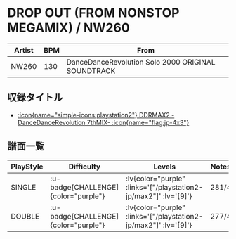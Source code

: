 # DROP OUT (FROM NONSTOP MEGAMIX) / NW260

|Artist|BPM|From|
|------|---|----|
|NW260|130|DanceDanceRevolution Solo 2000 ORIGINAL SOUNDTRACK|

## 収録タイトル

- [ :icon{name="simple-icons:playstation2"} DDRMAX2 -DanceDanceRevolution 7thMIX- :icon{name="flag:jp-4x3"} ](/playstation2-jp/max2)

## 譜面一覧

|PlayStyle|Difficulty|Levels|Notes|Movie|
|---------|----------|------|-----|-----|
|SINGLE| :u-badge[CHALLENGE]{color="purple"} | :lv{color="purple" :links='["/playstation2-jp/max2"]' :lv='[9]'} |281/4||
|DOUBLE| :u-badge[CHALLENGE]{color="purple"} | :lv{color="purple" :links='["/playstation2-jp/max2"]' :lv='[9]'} |277/4||
